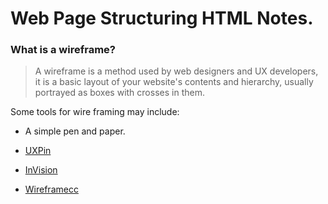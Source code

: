 # Web Page Structuring HTML Notes.  

### What is a wireframe?

> A wireframe is a method used by web designers and UX developers, it is a basic layout of your website's contents and hierarchy, usually portrayed as boxes with crosses in them.  

Some tools for wire framing may include:

* A simple pen and paper.

* [UXPin](https://uxpin.com)  

* [InVision](https://invisionapp.com)  

* [Wireframecc](https://wireframe.cc)

